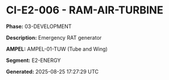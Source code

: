 # CI-E2-006 - RAM-AIR-TURBINE

**Phase:** 03-DEVELOPMENT

**Description:** Emergency RAT generator

**AMPEL:** AMPEL-01-TUW (Tube and Wing)

**Segment:** E2-ENERGY

**Generated:** 2025-08-25 17:27:29 UTC
